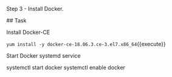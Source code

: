 Step 3 - Install Docker.

## Task

Install Docker-CE

`yum install -y docker-ce-18.06.3.ce-3.el7.x86_64`{{execute}}

Start Docker systemd service

systemctl start docker
systemctl enable docker
```{{execute}}
